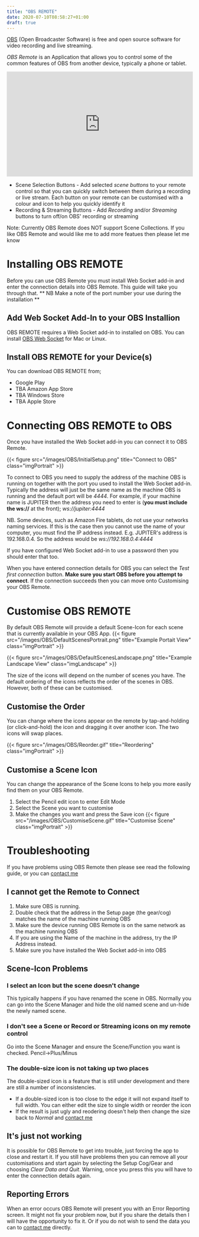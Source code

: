 ```yaml
---
title: "OBS REMOTE"
date: 2020-07-10T08:58:27+01:00
draft: true
---
```

[OBS](https://obsproject.com/) (Open Broadcaster Software) is free and open source software for video recording and live streaming.

*OBS Remote* is an Application that allows you to control some of the common features of OBS from another device, typically a phone or tablet.


<div style="position: relative; padding-bottom: 56.25%; height: 0; overflow: hidden;">
  <img src="https://img.youtube.com/vi/lowM9OZZBmI/maxresdefault.jpg" style="width:1px;height:1px"/>
  <iframe src="https://www.youtube.com/embed/lowM9OZZBmI" style="position: absolute; top: 0; left: 0; width: 100%; height: 100%; border:0;" allowfullscreen title="OBS Remote Control teaser trailer"></iframe>
</div>
<!--more-->

* Scene Selection Buttons - Add selected *scene buttons* to your remote control so that you can quickly switch between them during a recording or live stream.
Each button on your remote can be customised with a colour and icon to help you quickly identify it
* Recording & Streaming Buttons - Add *Recording* and/or *Streaming* buttons to turn off/on OBS' recording or streaming

Note: Currently OBS Remote does NOT support Scene Collections. If you like OBS Remote and would like me to add more featues then please let me know

# Installing OBS REMOTE
Before you can use OBS Remote you must install Web Socket add-in and enter the connection details into OBS Remote. This guide will take you through that.
** NB Make a note of the port number your use during the installation **

## Add Web Socket Add-In to your OBS Installion
OBS REMOTE requires a Web Socket add-in to installed on OBS. You can install
[OBS Web Socket](https://github.com/Palakis/obs-websocket#downloads) for Mac or Linux.

## Install OBS REMOTE for your Device(s)
You can download OBS REMOTE from;
* Google Play
* TBA Amazon App Store
* TBA Windows Store
* TBA Apple Store

# Connecting OBS REMOTE to OBS
Once you have installed the Web Socket add-in you can connect it to OBS Remote.

{{< figure src="/images/OBS/InitialSetup.png" title="Connect to OBS" class="imgPortrait" >}}

To connect to OBS you need to supply the address of the machine OBS is running on together with the port you used to install the Web Socket add-in.
Typically the address will just be the same name as the machine OBS is running and the default port will be *4444*. For example, if your machine name is JUPITER then the address
you need to enter is (**you must include the ws://** at the front); *ws://jupiter:4444*

NB. Some devices, such as Amazon Fire tablets, do not use your networks naming services. If this is the case then you cannot use the name of your computer, you must find the IP address instead.
E.g. JUPITER's address is 192.168.0.4. So the address would be *ws://192.168.0.4:4444*

If you have configured Web Socket add-in to use a password then you should enter that too.

When you have entered connection details for OBS you can select the *Test first connection* button. **Make sure you start OBS before you attempt to connect**. If the connection succeeds then you can move onto Customising your OBS Remote.

# Customise OBS REMOTE
By default OBS Remote will provide a default Scene-Icon for each scene that is currently available in your OBS App. 
{{< figure src="/images/OBS/DefaultScenesPortrait.png" title="Example Portait View" class="imgPortrait" >}}


{{< figure src="/images/OBS/DefaultScenesLandscape.png" title="Example Landscape View" class="imgLandscape" >}}

The size of the icons will depend on the number of scenes you have. The default ordering of the icons reflects the order of the scenes in OBS. However, both of these can be customised.

## Customise the Order
You can change where the icons appear on the remote by tap-and-holding (or click-and-hold) the icon and dragging it over another icon. The two icons will swap places.


{{< figure src="/images/OBS/Reorder.gif" title="Reordering" class="imgPortrait" >}}


## Customise a Scene Icon
You can change the appearance of the Scene Icons to help you more easily find them on your OBS Remote.
1. Select the Pencil edit icon to enter Edit Mode
2. Select the Scene you want to customise
3. Make the changes you want and press the Save icon
{{< figure src="/images/OBS/CustomiseScene.gif" title="Customise Scene" class="imgPortrait" >}}

# Troubleshooting
If you have problems using OBS Remote then please see read the following guide, or you can [contact me](https://paulmarsh.uk/contact/)

## I cannot get the Remote to Connect
1. Make sure OBS is running.
1. Double check that the address in the Setup page (the gear/cog) matches the name of the machine running OBS
1. Make sure the device running OBS Remote is on the same network as the machine running OBS
1. If you are using the Name of the machine in the address, try the IP Address instead.
1. Make sure you have installed the Web Socket add-in into OBS

## Scene-Icon Problems

### I select an Icon but the scene doesn't change
This typically happens if you have renamed the scene in OBS. Normally you can go into the Scene Manager and hide the old named scene and un-hide the newly named scene.

### I don't see a Scene or Record or Streaming icons on my remote control
Go into the Scene Manager and ensure the Scene/Function you want is checked. Pencil->Plus/Minus

### The double-size icon is not taking up two places
The double-sized icon is a feature that is still under development and there are still a number of inconsistencies. 
* If a double-sized icon is too close to the edge it will not expand itself to full width. You can either edit the size to single width or reorder the icon
* If the result is just ugly and reodering doesn't help then change the size back to *Normal* and [contact me](https://paulmarsh.uk/contact/)

## It's just not working
It is possible for OBS Remote to get into trouble, just forcing the app to close and restart it. If you still have problems then you can remove all your customisations and start again by selecting the Setup Cog/Gear and choosing *Clear Data and Quit*. 
Warning, once you press this you will have to enter the connection details again.


## Reporting Errors
When an error occurs OBS Remote will present you with an Error Reporting screen. It might not fix your problem now, but if you share the details then I will have the opportunity to fix it. Or if you do not wish
to send the data you can to [contact me](https://paulmarsh.uk/contact/) directly.